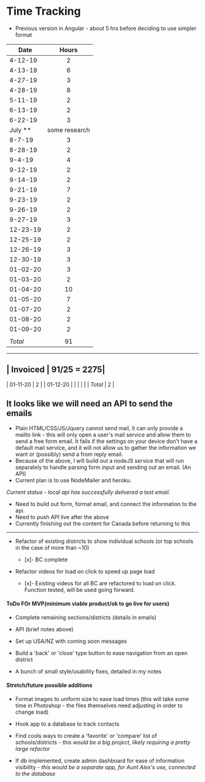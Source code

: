 # Time Tracking

* Previous version in Angular - about 5 hrs before deciding to use simpler format

| Date          | Hours         |
| ------------- |:-------------:|
| 4-12-19       | 2             |
| 4-13-19       | 6             |
| 4-27-19       | 3             |
| 4-28-19       | 8             |
| 5-11-19       | 2             |
| 6-13-19       | 2             |
| 6-22-19       | 3             |
| July **       | some research |
| 8-7-19        | 3             |
| 8-28-19       | 2             |
| 9-4-19        | 4             |
| 9-12-19       | 2             |
| 9-14-19       | 2             |
| 9-21-19       | 7             |
| 9-23-19       | 2             |
| 9-26-19       | 2             |
| 9-27-19       | 3             |
| 12-23-19      | 2             |
| 12-25-19      | 2             |
| 12-26-19      | 3             |
| 12-30-19      | 3             |
| 01-02-20      | 3             |
| 01-03-20      | 2             |
| 01-04-20      | 10            |
| 01-05-20      | 7             |
| 01-07-20      | 2             |
| 01-08-20      | 2             |
| 01-09-20      | 2             |
|               |               |
| *Total*       |            91 |
---
| Invoiced      |   91/25 = 2275|
---
| 01-11-20      | 2             |
| 01-12-20      |               |
|               |               |
| *Total*       |             2 |



## It looks like we will need an API to send the emails

* Plain HTML/CSS/JS/Jquery cannot send mail, it can only provide a mailto link - this will only open a user's mail service and allow them to send a free form email. It fails if the settings on your device don't have a default mail service, and it will not allow us to gather the information we want or (possibly) send a from reply email.
* Because of the above, I will build out a nodeJS service that will run separately to handle parsing form input and sending out an email. (An API)
* Current plan is to use NodeMailer and heroku.

_Current status - local api has successfully delivered a test email._

* Need to build out form, format email, and connect the information to the api.
* Need to push API live after the above
* Currently finishing out the content for Canada before returning to this

---

* Refactor of existing districts to show individual schools (or top schools in the case of more than ~10)
  * [x]- BC complete

* Refactor videos for load on click to speed up page load
  * [x]- Existing videos for all BC are refactored to load on click. Function tested, will be used going forward.

#### ToDo FOr MVP(minimum viable product/ok to go live for users)


* Complete remaining sections/districts (details in emails)

* API (brief notes above)

* Set up USA/NZ with coming soon messages

* Build a 'back' or 'close' type button to ease navigation from an open district

* A bunch of small style/usability fixes, detailed in my notes

#### Stretch/future possible additions

* Format images to uniform size to ease load times (this will take some time in Photoshop - the files themselves need adjusting in order to change load)

* Hook app to a database to track contacts

* Find cools ways to create a 'favorite' or 'compare' list of schools/districts - _this would be a big project, likely requiring a pretty large refactor_

* If db implemented, create admin dashboard for ease of information visibility - _this would be a separate app, for Aunt Alex's use, connected to the database_